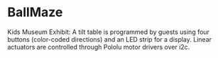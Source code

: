 # BallMaze
Kids Museum Exhibit: A tilt table is programmed by guests using four buttons (color-coded directions) and an LED strip for a display. Linear actuators are controlled through Pololu motor drivers over i2c.
